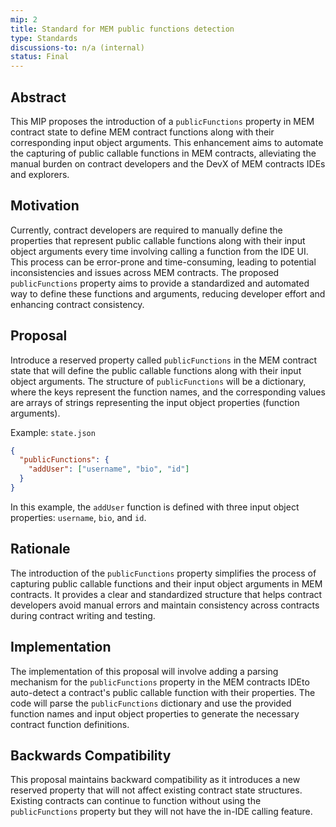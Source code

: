 ```yaml
---
mip: 2
title: Standard for MEM public functions detection
type: Standards
discussions-to: n/a (internal)
status: Final
---
```


## Abstract
This MIP proposes the introduction of a `publicFunctions` property in MEM contract state to define MEM contract functions along with their corresponding input object arguments. This enhancement aims to automate the capturing of public callable functions in MEM contracts, alleviating the manual burden on contract developers and the DevX of MEM contracts IDEs and explorers.

## Motivation
Currently, contract developers are required to manually define the properties that represent public callable functions along with their input object arguments every time involving calling a function from the IDE UI. This process can be error-prone and time-consuming, leading to potential inconsistencies and issues across MEM contracts. The proposed `publicFunctions` property aims to provide a standardized and automated way to define these functions and arguments, reducing developer effort and enhancing contract consistency.

## Proposal
Introduce a reserved property called `publicFunctions` in the MEM contract state that will define the public callable functions along with their input object arguments. The structure of `publicFunctions` will be a dictionary, where the keys represent the function names, and the corresponding values are arrays of strings representing the input object properties (function arguments).

Example: `state.json`
```json
{
  "publicFunctions": {
    "addUser": ["username", "bio", "id"]
  }
}
```

In this example, the `addUser` function is defined with three input object properties: `username`, `bio`, and `id`.

## Rationale
The introduction of the `publicFunctions` property simplifies the process of capturing public callable functions and their input object arguments in MEM contracts. It provides a clear and standardized structure that helps contract developers avoid manual errors and maintain consistency across contracts during contract writing and testing.

## Implementation
The implementation of this proposal will involve adding a parsing mechanism for the `publicFunctions` property in the MEM contracts IDEto auto-detect a contract's public callable function with their properties. The code will parse the `publicFunctions` dictionary and use the provided function names and input object properties to generate the necessary contract function definitions.

## Backwards Compatibility
This proposal maintains backward compatibility as it introduces a new reserved property that will not affect existing contract state structures. Existing contracts can continue to function without using the `publicFunctions` property but they will not have the in-IDE calling feature.
